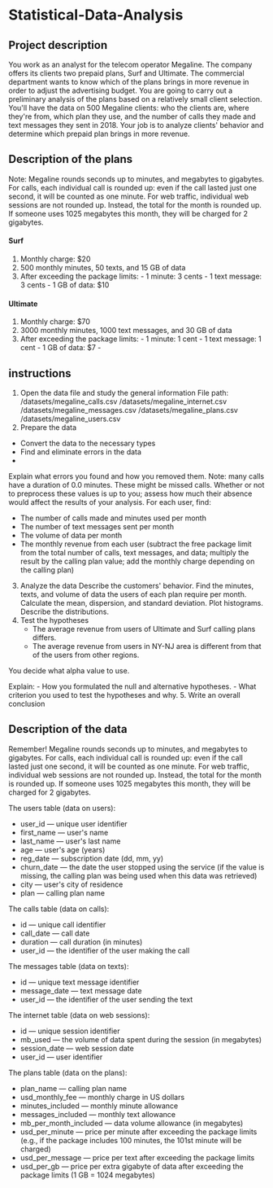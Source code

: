 # Statistical-Data-Analysis

## Project description
You work as an analyst for the telecom operator Megaline. The company offers its clients two prepaid plans, Surf and Ultimate. The commercial department wants to know which of the plans brings in more revenue in order to adjust the advertising budget.
You are going to carry out a preliminary analysis of the plans based on a relatively small client selection. You'll have the data on 500 Megaline clients: who the clients are, where they're from, which plan they use, and the number of calls they made and text messages they sent in 2018. Your job is to analyze clients' behavior and determine which prepaid plan brings in more revenue.

## Description of the plans
Note: Megaline rounds seconds up to minutes, and megabytes to gigabytes. For calls, each individual call is rounded up: even if the call lasted just one second, it will be counted as one minute. For web traffic, individual web sessions are not rounded up. Instead, the total for the month is rounded up. If someone uses 1025 megabytes this month, they will be charged for 2 gigabytes.
#### Surf
  1. Monthly charge: $20
  2. 500 monthly minutes, 50 texts, and 15 GB of data
  3. After exceeding the package limits:
    - 1 minute: 3 cents
    - 1 text message: 3 cents
    - 1 GB of data: $10
#### Ultimate
  1. Monthly charge: $70
  2. 3000 monthly minutes, 1000 text messages, and 30 GB of data
  3. After exceeding the package limits:
    - 1 minute: 1 cent
    - 1 text message: 1 cent
    - 1 GB of data: $7
    - 
## instructions
1. Open the data file and study the general information
File path:
/datasets/megaline_calls.csv 
/datasets/megaline_internet.csv 
/datasets/megaline_messages.csv 
/datasets/megaline_plans.csv
/datasets/megaline_users.csv 
2. Prepare the data
  - Convert the data to the necessary types
  - Find and eliminate errors in the data
  - 
Explain what errors you found and how you removed them. Note: many calls have a duration of 0.0 minutes. These might be missed calls. Whether or not to preprocess these values is up to you; assess how much their absence would affect the results of your analysis.
For each user, find:
  - The number of calls made and minutes used per month
  - The number of text messages sent per month
  - The volume of data per month
  - The monthly revenue from each user (subtract the free package limit from the total number of calls, text messages, and data; multiply the result by the calling plan value; add the monthly charge depending on the calling plan)
3. Analyze the data
Describe the customers' behavior. Find the minutes, texts, and volume of data the users of each plan require per month. Calculate the mean, dispersion, and standard deviation. Plot histograms. Describe the distributions.
4. Test the hypotheses
    - The average revenue from users of Ultimate and Surf calling plans differs.
    - The average revenue from users in NY-NJ area is different from that of the users from other regions.

You decide what alpha value to use.

Explain:
    - How you formulated the null and alternative hypotheses.
    - What criterion you used to test the hypotheses and why.
5. Write an overall conclusion

## Description of the data
Remember! Megaline rounds seconds up to minutes, and megabytes to gigabytes. For calls, each individual call is rounded up: even if the call lasted just one second, it will be counted as one minute. For web traffic, individual web sessions are not rounded up. Instead, the total for the month is rounded up. If someone uses 1025 megabytes this month, they will be charged for 2 gigabytes.

The users table (data on users):
  - user_id — unique user identifier
  - first_name — user's name
  - last_name — user's last name
  - age — user's age (years)
  - reg_date — subscription date (dd, mm, yy)
  - churn_date — the date the user stopped using the service (if the value is missing, the calling plan was being used when this data was retrieved)
  - city — user's city of residence
  - plan — calling plan name

The calls table (data on calls):
  - id — unique call identifier
  - call_date — call date
  - duration — call duration (in minutes)
  - user_id — the identifier of the user making the call

The messages table (data on texts):
  - id — unique text message identifier
  - message_date — text message date
  - user_id — the identifier of the user sending the text

The internet table (data on web sessions):
  - id — unique session identifier
  - mb_used — the volume of data spent during the session (in megabytes)
  - session_date — web session date
  - user_id — user identifier

The plans table (data on the plans):
  - plan_name — calling plan name
  - usd_monthly_fee — monthly charge in US dollars
  - minutes_included — monthly minute allowance
  - messages_included — monthly text allowance
  - mb_per_month_included — data volume allowance (in megabytes)
  - usd_per_minute — price per minute after exceeding the package limits (e.g., if the package includes 100 minutes, the 101st minute will be charged)
  - usd_per_message — price per text after exceeding the package limits
  - usd_per_gb — price per extra gigabyte of data after exceeding the package limits (1 GB = 1024 megabytes)
